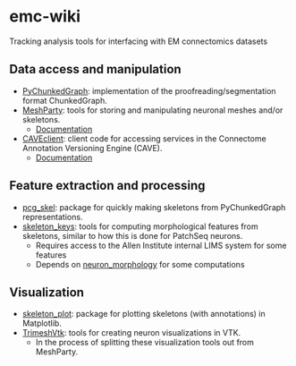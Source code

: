 # emc-wiki
Tracking analysis tools for interfacing with EM connectomics datasets

## Data access and manipulation
- [PyChunkedGraph](https://github.com/seung-lab/PyChunkedGraph): implementation of the proofreading/segmentation format ChunkedGraph.
- [MeshParty](https://github.com/sdorkenw/MeshParty): tools for storing and manipulating neuronal meshes and/or skeletons.
   - [Documentation](https://meshparty.readthedocs.io/en/latest/)
- [CAVEclient](https://github.com/seung-lab/CAVEclient): client code for accessing services in the Connectome Annotation Versioning Engine (CAVE).
   - [Documentation](https://caveclient.readthedocs.io/en/latest/?badge=latest#) 

## Feature extraction and processing
- [pcg_skel](https://github.com/AllenInstitute/pcg_skel): package for quickly making skeletons from PyChunkedGraph representations.
- [skeleton_keys](https://github.com/AllenInstitute/skeleton_keys): tools for computing morphological features from skeletons, similar to how this is done for PatchSeq neurons.
   - Requires access to the Allen Institute internal LIMS system for some features
   - Depends on [neuron_morphology](https://github.com/alleninstitute/neuron_morphology/tree/dev) for some computations

## Visualization
- [skeleton_plot](https://github.com/AllenInstitute/skeleton_plot): package for plotting skeletons (with annotations) in Matplotlib.
- [TrimeshVtk](https://github.com/AllenInstitute/TrimeshVtk): tools for creating neuron visualizations in VTK.
   - In the process of splitting these visualization tools out from MeshParty.     
